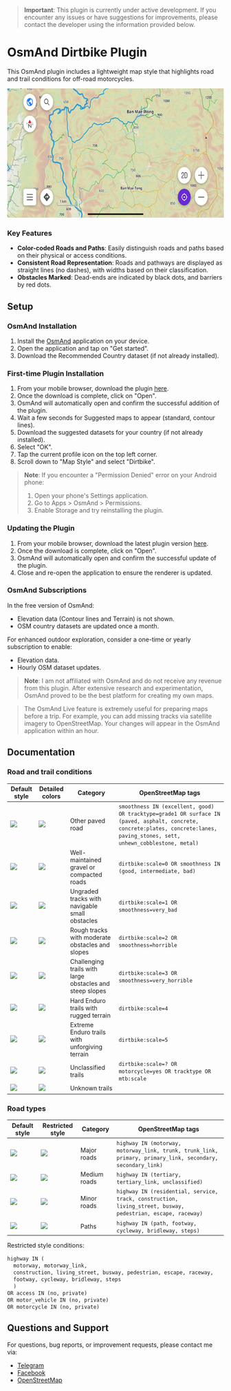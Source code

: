 > **Important**: This plugin is currently under active development. If you encounter any issues or have suggestions for improvements, please contact the developer using the information provided below.

# OsmAnd Dirtbike Plugin

This OsmAnd plugin includes a lightweight map style that highlights road and trail conditions for off-road motorcycles.

<a href="https://cmoffroad.github.io/osmand-dirtbike-plugin/">
  <img src="./src/res/dirtbike-image.png" height="300"/>
</a>

### Key Features

- **Color-coded Roads and Paths**: Easily distinguish roads and paths based on their physical or access conditions.
- **Consistent Road Representation**: Roads and pathways are displayed as straight lines (no dashes), with widths based on their classification.
- **Obstacles Marked**: Dead-ends are indicated by black dots, and barriers by red dots.


## Setup

### OsmAnd Installation

1. Install the [OsmAnd](https://play.google.com/store/apps/details?id=net.osmand) application on your device.
2. Open the application and tap on "Get started".
3. Download the Recommended Country dataset (if not already installed).

### First-time Plugin Installation

1. From your mobile browser, download the plugin [here](https://github.com/cmoffroad/osmand-dirtbike-plugin/raw/main/dist/osmand-dirtbike-plugin.osf).
2. Once the download is complete, click on "Open".
3. OsmAnd will automatically open and confirm the successful addition of the plugin.
4. Wait a few seconds for Suggested maps to appear (standard, contour lines).
5. Download the suggested datasets for your country (if not already installed).
6. Select "OK".
7. Tap the current profile icon on the top left corner.
8. Scroll down to "Map Style" and select "Dirtbike".

> **Note**: If you encounter a "Permission Denied" error on your Android phone:
> 1. Open your phone's Settings application.
> 2. Go to Apps > OsmAnd > Permissions.
> 3. Enable Storage and try reinstalling the plugin.

### Updating the Plugin

1. From your mobile browser, download the latest plugin version [here](https://github.com/cmoffroad/osmand-dirtbike-plugin/raw/main/dist/osmand-dirtbike-plugin.osf).
2. Once the download is complete, click on "Open".
3. OsmAnd will automatically open and confirm the successful update of the plugin.
4. Close and re-open the application to ensure the renderer is updated.

### OsmAnd Subscriptions

In the free version of OsmAnd:
- Elevation data (Contour lines and Terrain) is not shown.
- OSM country datasets are updated once a month.

For enhanced outdoor exploration, consider a one-time or yearly subscription to enable:
- Elevation data.
- Hourly OSM dataset updates.

> **Note**: I am not affiliated with OsmAnd and do not receive any revenue from this plugin. After extensive research and experimentation, OsmAnd proved to be the best platform for creating my own maps.

> The OsmAnd Live feature is extremely useful for preparing maps before a trip. For example, you can add missing tracks via satellite imagery to OpenStreetMap. Your changes will appear in the OsmAnd application within an hour.

## Documentation

### Road and trail conditions

<table>
  <thead>
    <tr>
      <th>Default style</th>
      <th>Detailed colors</th>
      <th>Category</th>
      <th>OpenStreetMap tags</th>
  </thead>
  <tbody>
    <tr>
      <td><img src="https://www.gifpng.com/100x8/2196f3/?border-width=0&font-size=0" /></td>
      <td><img src="https://www.gifpng.com/100x8/2196f3/?border-width=0&font-size=0" /></td>
      <td>Other paved road</td>
      <td><code>smoothness IN (excellent, good) OR tracktype=grade1 OR surface IN (paved, asphalt, concrete, concrete:plates, concrete:lanes, paving_stones, sett, unhewn_cobblestone, metal)</code></td>
    </tr>
    <tr>
      <td><img src="https://www.gifpng.com/100x8/4caf50/?border-width=0&font-size=0" /></td>
      <td><img src="https://www.gifpng.com/100x8/8bc34a/?border-width=0&font-size=0" /></td>
      <td>Well-maintained gravel or compacted roads</td>
      <td><code>dirtbike:scale=0 OR smoothness IN (good, intermediate, bad)</code></td>
    </tr>
    <tr>
      <td><img src="https://www.gifpng.com/100x8/4caf50/?border-width=0&font-size=0" /></td>
      <td><img src="https://www.gifpng.com/100x8/357a38/?border-width=0&font-size=0" /></td>
      <td>Ungraded tracks with navigable small obstacles</td>
      <td><code>dirtbike:scale=1 OR smoothness=very_bad</code></td>
    </tr>
    <tr>
      <td><img src="https://www.gifpng.com/100x8/ffa726/?border-width=0&font-size=0" /></td>
      <td><img src="https://www.gifpng.com/100x8/ffab40/?border-width=0&font-size=0" /></td>
      <td>Rough tracks with moderate obstacles and slopes</td>
      <td><code>dirtbike:scale=2 OR smoothness=horrible</code></td>
    </tr>
    <tr>
      <td><img src="https://www.gifpng.com/100x8/ffa726/?border-width=0&font-size=0" /></td>
      <td><img src="https://www.gifpng.com/100x8/ff6d00/?border-width=0&font-size=0" /></td>
      <td>Challenging trails with large obstacles and steep slopes</td>
      <td><code>dirtbike:scale=3 OR smoothness=very_horrible</code></td>
    </tr>
    <tr>
      <td><img src="https://www.gifpng.com/100x8/d500f9/?border-width=0&font-size=0" /></td>
      <td><img src="https://www.gifpng.com/100x8/e040fb/?border-width=0&font-size=0" /></td>
      <td>Hard Enduro trails with rugged terrain</td>
      <td><code>dirtbike:scale=4</code></td>
    </tr>
    <tr>
      <td><img src="https://www.gifpng.com/100x8/d500f9/?border-width=0&font-size=0" /></td>
      <td><img src="https://www.gifpng.com/100x8/aa00ff/?border-width=0&font-size=0" /></td>
      <td>Extreme Enduro trails with unforgiving terrain</td>
      <td><code>dirtbike:scale=5</code></td>
    </tr>
    <tr>
      <td><img src="https://www.gifpng.com/100x8/000000/?border-width=0&font-size=0" /></td>
      <td><img src="https://www.gifpng.com/100x8/000000/?border-width=0&font-size=0" /></td>
      <td>Unclassified trails</td>
      <td><code>dirtbike:scale=? OR motorcycle=yes OR tracktype OR mtb:scale </code></td>
    </tr>
    <tr>
      <td><img src="https://www.gifpng.com/100x8/adadad/?border-width=0&font-size=0" /></td>
      <td><img src="https://www.gifpng.com/100x8/adadad/?border-width=0&font-size=0" /></td>
      <td>Unknown trails</td>
      <td></td>
    </tr>
  </tbody>
</table>

### Road types

<table>
  <thead>
    <tr>
      <th>Default style</th>
      <th>Restricted style</th>
      <th>Category</th>
      <th>OpenStreetMap tags</th>
    </tr>
  </thead>
  <tbody>
    <tr>
      <td><img src="https://www.gifpng.com/100x15/888888/?border-width=0&font-size=0" /></td>
      <td><img src="https://www.gifpng.com/100x15/f44336/?border-width=0&font-size=0" /></td>
      <td>Major roads</td>
      <td>
        <code>highway IN (motorway, motorway_link, trunk, trunk_link, primary, primary_link, secondary, secondary_link)</code>
      </td>
    </tr>
    <tr>
      <td><img src="https://www.gifpng.com/100x12/888888/?border-width=1&border-type=rectangle&border-color=FFFFFF&font-size=0" /></td>
      <td><img src="https://www.gifpng.com/100x12/f44336/?border-width=1&border-type=rectangle&border-color=FFFFFF&font-size=0" /></td>
      <td>Medium roads</td>
      <td><code>highway IN (tertiary, tertiary_link, unclassified)</code></td>
    </tr>
    <tr>
      <td><img src="https://www.gifpng.com/100x8/888888/?border-width=1&border-type=rectangle&border-color=FFFFFF&font-size=0" /></td>
      <td><img src="https://www.gifpng.com/100x8/f44336/?border-width=1&border-type=rectangle&border-color=FFFFFF&font-size=0" /></td>
      <td>Minor roads</td>
      <td><code>highway IN (residential, service, track, construction, living_street, busway, pedestrian, escape, raceway)</code></td>
    </tr>
    <tr>
      <td><img src="https://www.gifpng.com/100x4/888888/?border-width=1&border-type=rectangle&border-color=FFFFFF&font-size=0" /></td>
      <td><img src="https://www.gifpng.com/100x4/f44336/?border-width=1&border-type=rectangle&border-color=FFFFFF&font-size=0" /></td>
      <td>Paths</td>
      <td><code>highway IN (path, footway, cycleway, bridleway, steps)</code></td>
    </tr>
  </tbody>
</table>

  Restricted style conditions:
    
    highway IN (
      motorway, motorway_link, 
      construction, living_street, busway, pedestrian, escape, raceway, 
      footway, cycleway, bridleway, steps
      )
    OR access IN (no, private)
    OR motor_vehicle IN (no, private)
    OR motorcycle IN (no, private)

## Questions and Support

For questions, bug reports, or improvement requests, please contact me via:
- [Telegram](https://t.me/julcnx)
- [Facebook](https://www.facebook.com/julcnx)
- [OpenStreetMap](https://www.openstreetmap.org/message/new/julcnx)
